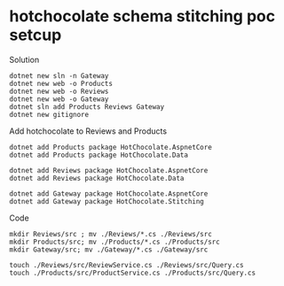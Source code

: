 # hotchocolate schema stitching poc setcup

Solution

```bash=
dotnet new sln -n Gateway
dotnet new web -o Products
dotnet new web -o Reviews
dotnet new web -o Gateway
dotnet sln add Products Reviews Gateway
dotnet new gitignore
```

Add hotchocolate to Reviews and Products

```bash=
dotnet add Products package HotChocolate.AspnetCore
dotnet add Products package HotChocolate.Data

dotnet add Reviews package HotChocolate.AspnetCore
dotnet add Reviews package HotChocolate.Data

dotnet add Gateway package HotChocolate.AspnetCore
dotnet add Gateway package HotChocolate.Stitching
```

Code 
```
mkdir Reviews/src ; mv ./Reviews/*.cs ./Reviews/src
mkdir Products/src; mv ./Products/*.cs ./Products/src
mkdir Gateway/src; mv ./Gateway/*.cs ./Gateway/src

touch ./Reviews/src/ReviewService.cs ./Reviews/src/Query.cs
touch ./Products/src/ProductService.cs ./Products/src/Query.cs
```

